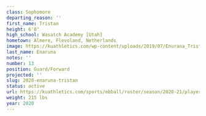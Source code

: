 ```yaml
---
class: Sophomore
departing_reason: ''
first_name: Tristan
height: 6'8"
high_school: Wasatch Academy [Utah]
hometown: Almere, Flevoland, Netherlands
image: https://kuathletics.com/wp-content/uploads/2019/07/Enurana_Tristen_06132019.jpg
last_name: Enaruna
notes: ''
number: 13
position: Guard/Forward
projected: ''
slug: 2020-enaruna-tristan
status: active
url: https://kuathletics.com/sports/mbball/roster/season/2020-21/player/tristan-enaruna/
weight: 215 lbs
year: 2020
---
```

